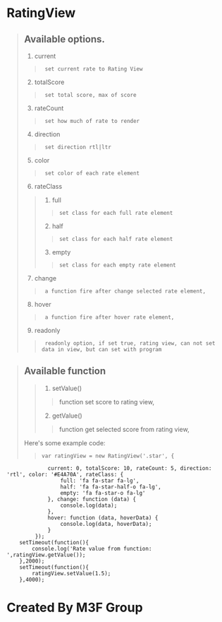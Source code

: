 RatingView
=========

> ## Available options.
> 
> 1.    current
>>      set current rate to Rating View
> 2.    totalScore
>>      set total score, max of score
> 3.    rateCount
>>      set how much of rate to render
> 4.    direction
>>      set direction rtl|ltr
> 5.    color
>>      set color of each rate element
> 6.    rateClass
>>1.    full
>>>     set class for each full rate element
>>2.    half
>>>     set class for each half rate element
>>3.    empty
>>>     set class for each empty rate element
> 7.    change
>>      a function fire after change selected rate element,
> 8.    hover
>>      a function fire after hover rate element,
> 9.    readonly
>>      readonly option, if set true, rating view, can not set data in view, but can set with program
             
> ## Available function
>> 1. setValue()
>>> function set score to rating view,
>> 2. getValue()
>>> function get selected score from rating view,
> 
> Here's some example code:
> 
>>     var ratingView = new RatingView('.star', {
                 current: 0, totalScore: 10, rateCount: 5, direction: 'rtl', color: '#E4A70A', rateClass: {
                     full: 'fa fa-star fa-lg',
                     half: 'fa fa-star-half-o fa-lg',
                     empty: 'fa fa-star-o fa-lg'
                 }, change: function (data) {
                     console.log(data);
                 },
                 hover: function (data, hoverData) {
                     console.log(data, hoverData);
                 }
             });             
        setTimeout(function(){
            console.log('Rate value from function: ',ratingView.getValue());
        },2000);
        setTimeout(function(){
            ratingView.setValue(1.5);
        },4000);

Created By M3F Group
======
